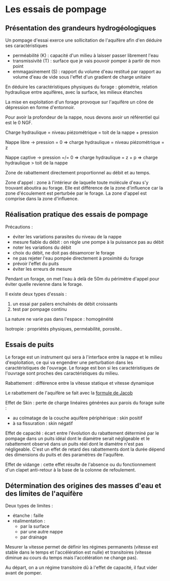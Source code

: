 # Les essais de pompage

## Présentation des grandeurs hydrogéologiques

Un pompage d'essai exerce une sollicitation de l'aquifère afin d'en déduire ses caractéristiques 

- perméabilité (K) : capacité d'un milieu à laisser passer librement l'eau
- transmissivité (T) : surface que je vais pouvoir pomper à partir de mon point
- emmagasinement (S) : rapport du volume d'eau restitué par rapport au volume d'eau de vide sous l'effet d'un gradient de charge unitaire

En déduire les caractéristiques physiques du forage : géométrie, relation hydraulique entre aquifères, avec la surface, les milieux étanches

La mise en exploitation d'un forage provoque sur l'aquifère un cône de dépression en forme d'entonnoir.

Pour avoir la profondeur de la nappe, nous devons avoir un référentiel qui est le 0 NGF.

Charge hydraulique = niveau piézométrique = toit de la nappe + pression

Nappe libre -> pression = 0 => charge hydraulique = niveau piézométrique = z

Nappe captive -> pression =/= 0 => charge hydraulique = z + p => charge hydraulique > toit de la nappe

Zone de rabattement directement proportionnel au débit et au temps.

Zone d'appel : zone à l'intérieur de laquelle toute molécule d'eau s'y trouvant aboutira au forage. Elle est différence de la zone d'influence car la zone d'écoulement est perturbée par le forage. La zone d'appel est comprise dans la zone d'influence.

## Réalisation pratique des essais de pompage

Précautions :

- éviter les variations parasites du niveau de la nappe
- mesure fiable du débit : on règle une pompe à la puissance pas au débit
- noter les variations du débit
- choix du débit, ne doit pas désamorcer le forage
- ne pas rejeter l'eau pompée directement à proximité du forage
- prévoir l'effet du puits
- éviter les erreurs de mesure

Pendant un forage, on met l'eau à delà de 50m du périmètre d'appel pour éviter quelle revienne dans le forage.

Il existe deux types d'essais : 

1. un essai par paliers enchaînés de débit croissants
2. test par pompage continu

La nature ne varie pas dans l'espace : homogénéité

Isotropie : propriétés physiques, perméabilité, porosité..

## Essais de puits 

Le forage est un instrument qui sera à l'interface entre la nappe et le milieu d'exploitation, ce qui va engendrer une perturbation dans les caractéristiques de l'ouvrage. Le forage est bon si les caractéristiques de l'ouvrage sont proches des caractéristiques du milieu.

Rabattement : différence entre la vitesse statique et vitesse dynamique

Le rabattement de l'aquifère se fait avec la [formule de Jacob](https://www.emse.fr/~bouchardon/enseignement/processus-naturels/up3/web/essais-pompage-2003-e.html#_Remont%E9e_de_la) 

Effet de Skin : perte de charge linéaires générées aux parois du forage suite : 

- au colmatage de la couche aquifère périphérique : skin positif
- à sa fissuration : skin négatif

Effet de capacité : écart entre l'évolution du rabattement déterminé par le pompage dans un puits idéal dont le diamètre serait négligeable et le rabattement observé dans un puits réel dont le diamètre n'est pas négligeable. C'est un effet de retard des rabattements dont la durée dépend des dimensions du puits et des paramètres de l'aquifère.

Effet de vidange : cette effet résulte de l'absence ou du fonctionnement d'un clapet anti-retour à la base de la colonne de refoulement.

## Détermination des origines des masses d'eau et des limites de l'aquifère

Deux types de limites : 

- étanche : faille 
- réalimentation :
  - par la surface
  - par une autre nappe
  - par drainage

Mesurer la vitesse permet de définir les régimes permanents (vitesse est stable dans le temps et l'accélération est nulle) et transitoires (vitesse diminue au cours du temps mais l'accélération ne change pas).

Au départ, on a un régime transitoire dû à l'effet de capacité, il faut vider avant de pomper.

